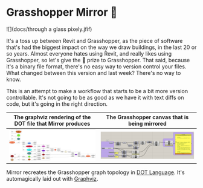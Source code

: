 # Grasshopper Mirror 🦗

![](docs/through a glass pixely.jfif)

It's a toss up between Revit and Grasshopper, as the piece of software that's had the biggest impact on the way we draw buildings, in the last 20 or so years. Almost everyone hates using Revit, and really likes using Grasshopper, so let's give the 🥇 prize to Grasshopper. That said, because it's a binary file format, there's no easy way to version control your files. What changed between this version and last week? There's no way to know.

This is an attempt to make a workflow that starts to be a bit more version controllable. It's not going to be as good as we have it with text diffs on code, but it's going in the right direction.

|The graphviz rendering of the DOT file that Mirror produces| The Grasshopper canvas that is being mirrored|
|--|--|
|![](docs/dot_graph_demo.png)|![](docs\GH_graph_demo.png)|

Mirror recreates the Grasshopper graph topology in [DOT Language](https://graphviz.org/doc/info/lang.html). It's automagically laid out with [Graphviz](https://graphviz.org/).

